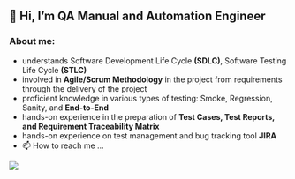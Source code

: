 ## 👋 Hi, I’m QA Manual and Automation Engineer

###        About me:
- understands Software Development Life Cycle __(SDLC)__, Software Testing Life Cycle __(STLC)__
- involved in __Agile/Scrum Methodology__ in the project from requirements through the delivery of the project
- proficient knowledge in various types of testing: Smoke, Regression, Sanity, and __End-to-End__
- hands-on experience in the preparation of __Test Cases, Test Reports, and Requirement Traceability Matrix__
- hands-on experience on test management and bug tracking tool __JIRA__
- 📫 How to reach me ...

<img src="https://camo.githubusercontent.com/e3b826c88f0a531f685aede0fffc15247eb2124f89792cd644216a0fb9733833/68747470733a2f2f6275677a612e696e666f2f77702d636f6e74656e742f75706c6f6164732f323032302f30352f496e7374616e7451415f426c6f67706f73742e6a7067">

<!---
JuliaEvsukov/JuliaEvsukov is a ✨ special ✨ repository because its `README.md` (this file) appears on your GitHub profile.
You can click the Preview link to take a look at your changes.
--->
